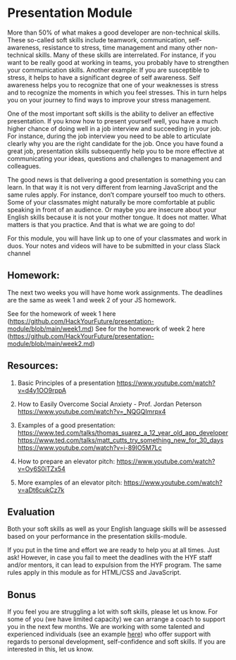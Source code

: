 # Presentation Module
More than 50% of what makes a good developer are non-technical skills. These so-called soft skills include teamwork, communication, self-awareness, resistance to stress, time management and many other non-technical skills. Many of these skills are interrelated. For instance, if you want to be really good at working in teams, you probably have to strengthen your communication skills. Another example: If you are susceptible to stress, it helps to have a significant degree of self awareness. Self awareness helps you to recognize that one of your weaknesses is stress and to recognize the moments in which you feel stresses. This in turn helps you on your journey to find ways to improve your stress management.

One of the most important soft skills is the ability to deliver an effective presentation. If you know how to present yourself well, you have a much higher chance of doing well in a job interview and succeeding in your job. For instance, during the job interview you need to be able to articulate clearly why you are the right candidate for the job. Once you have found a great job, presentation skills subsequently help you to be more effective at communicating your ideas, questions and challenges to management and colleagues.

The good news is that delivering a good presentation is something you can learn. In that way it is not very different from learning JavaScript and the same rules apply. For instance, don’t compare yourself too much to others. Some of your classmates might naturally be more comfortable at public speaking in front of an audience. Or maybe you are insecure about your English skills because it is not your mother tongue. It does not matter. What matters is that you practice. And that is what we are going to do!

For this module, you will have link up to one of your classmates and work in duos. Your notes and videos will have to be submitted in your class Slack channel

## Homework:
The next two weeks you will have home work assignments. The deadlines are the same as week 1 and week 2 of your JS homework.

See for the homework of week 1 here (https://github.com/HackYourFuture/presentation-module/blob/main/week1.md)
See for the homework of week 2 here (https://github.com/HackYourFuture/presentation-module/blob/main/week2.md) 

## Resources:
1. Basic Principles of a presentation
https://www.youtube.com/watch?v=d4y1OO9rppA

2. How to Easily Overcome Social Anxiety - Prof. Jordan Peterson
https://www.youtube.com/watch?v=_NQGQImrpx4 

3. Examples of a good presentation:
https://www.ted.com/talks/thomas_suarez_a_12_year_old_app_developer
https://www.ted.com/talks/matt_cutts_try_something_new_for_30_days
https://www.youtube.com/watch?v=i-89IO5M7Lc 

4. How to prepare an elevator pitch: https://www.youtube.com/watch?v=Oy6S0iTZx54

5. More examples of an elevator pitch: https://www.youtube.com/watch?v=aDt6cukCz7k 

## Evaluation
Both your soft skills as well as your English language skills will be assessed based on your performance in the presentation skills-module.

If you put in the time and effort we are ready to help you at all times. Just ask! However, in case you fail to meet the deadlines with the HYF staff and/or mentors, it can lead to expulsion from the HYF program. The same rules apply in this module as for HTML/CSS and JavaScript.

## Bonus

If you feel you are struggling a lot with soft skills, please let us know. For some of you (we have limited capacity) we can arrange a coach to support you in the next few months. We are working with some talented and experienced individuals (see an example [here](https://www.thechangery.com/en/team/eric-van-der-list/)) who offer support with regards to personal development, self-confidence and soft skills. If you are interested in this, let us know.
